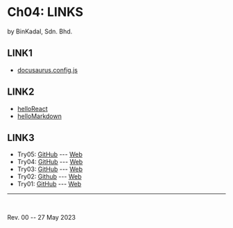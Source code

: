 # Ch04: LINKS
by BinKadal, Sdn. Bhd.

## LINK1
- [docusaurus.config.js](https://docusaurus.io/docs/api/docusaurus-config)

## LINK2
- [helloReact](/helloReact)
- [helloMarkdown](/helloMarkdown)

## LINK3
- Try05: [GitHub](https://github.com/yforku/DocuDemo/) --- [Web](https://yforku.github.io/DocuDemo/)
- Try04: [GitHub](https://github.com/yforku/docu4/) --- [Web](https://yforku.github.io/docu4/)
- Try03: [GitHub](https://github.com/yforku/docu3/) --- [Web](https://yforku.github.io/docu3/)
- Try02: [Github](https://github.com/yforku/docu2/) --- [Web](https://yforku.github.io/docu2/)
- Try01: [GitHub](https://github.com/yforku/docusaurus/) --- [Web](https://yforku.github.io/docusaurus/)

<hr /><br />

Rev. 00 -- 27 May 2023

<!--
REV00: Sat 27 May 2023 09:00
REV00: Fri 26 May 2023 10:00
START: Thu 25 May 2023 19:00
-->

